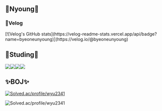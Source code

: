 <h2>🐣Nyoung🐣</h2>
  <h3>🍎Velog</h3>  [![Velog's GitHub stats](https://velog-readme-stats.vercel.app/api/badge?name=byeoneunyoung)](https://velog.io/@byeoneunyoung)
  

<h2>📒Studing📒</h2>
<img src="https://img.shields.io/badge/C++-0067A3?style=flat-square&logo=c++&logoColor=white"/><img src="https://img.shields.io/badge/Spring-81C147?style=flat-square&logo=Spring&logoColor=white"/><img src="https://img.shields.io/badge/Java-FF0000?style=flat-square&logo=JAVA&logoColor=white"/><img src="https://img.shields.io/badge/Python-FFCA28?style=flat-square&logo=Python&logoColor=white"/>


<h2>✨BOJ✨</h2>
  
[![Solved.ac/profile/wyu2341](http://mazassumnida.wtf/api/mini/generate_badge?boj=wyu2341)](https://solved.ac/wyu2341)

![Solved.ac/profile/wyu2341](http://mazandi.herokuapp.com/api?handle=wyu2341&theme=warm)
